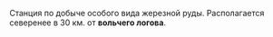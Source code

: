 Станция по добыче особого вида жерезной руды. Располагается северенее в 30 км. от **вольчего логова**.